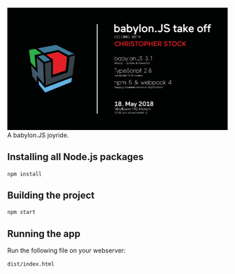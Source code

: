 ![babylon-zero](https://github.com/christopherstock/babylon-zero/raw/master/_ASSETS/promo/promoBadge2_1009x560.gif)
A babylon.JS joyride.

## Installing all Node.js packages
```
npm install
```

## Building the project
```
npm start
```

## Running the app

Run the following file on your webserver: 
```
dist/index.html
```
